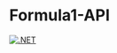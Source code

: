 # Formula1-API
[![.NET](https://github.com/sunnypatel2048/Formula1-API/actions/workflows/dotnet.yml/badge.svg?branch=master)](https://github.com/sunnypatel2048/Formula1-API/actions/workflows/dotnet.yml)

